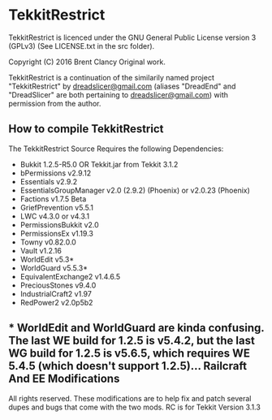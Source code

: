 TekkitRestrict
==============

TekkitRestrict is licenced under the GNU General Public License version 3 (GPLv3) (See LICENSE.txt in the src folder).

Copyright (C) 2016 Brent Clancy Original work.

TekkitRestrict is a continuation of the similarily named project "TekkitRestrict" by dreadslicer@gmail.com (aliases "DreadEnd" and "DreadSlicer" are both pertaining to dreadslicer@gmail.com) with permission from the author.


How to compile TekkitRestrict
--
The TekkitRestrict Source Requires the following Dependencies:
- Bukkit 1.2.5-R5.0 OR Tekkit.jar from Tekkit 3.1.2
- bPermissions v2.9.12
- Essentials v2.9.2
- EssentialsGroupManager v2.0 (2.9.2) (Phoenix) or v2.0.23 (Phoenix)
- Factions v1.7.5 Beta
- GriefPrevention v5.5.1
- LWC v4.3.0 or v4.3.1
- PermissionsBukkit v2.0
- PermissionsEx v1.19.3
- Towny v0.82.0.0
- Vault v1.2.16
- WorldEdit v5.3*
- WorldGuard v5.5.3*
- EquivalentExchange2 v1.4.6.5
- PreciousStones v9.4.0
- IndustrialCraft2 v1.97
- RedPower2 v2.0p5b2

\* WorldEdit and WorldGuard are kinda confusing. The last WE build for 1.2.5 is v5.4.2, but the last WG build for 1.2.5 is v5.6.5, which requires WE 5.4.5 (which doesn't support 1.2.5)...
Railcraft And EE Modifications
--
All rights reserved.
These modifications are to help fix and patch several dupes and bugs that come with the two mods.
RC is for Tekkit Version 3.1.3
